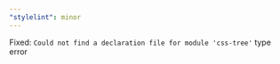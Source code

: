 ```yaml
---
"stylelint": minor
---
```


Fixed: `Could not find a declaration file for module 'css-tree'` type error
